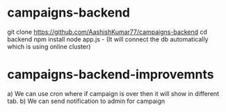 # campaigns-backend
git clone https://github.com/AashishKumar77/campaigns-backend
cd backend 
npm install 
node app.js - (It will connect the db automatically which is using online cluster)

# campaigns-backend-improvemnts 
a) We can use cron where if campaign is over then it will show in different tab.
b) We can send notification to admin for campaign 



